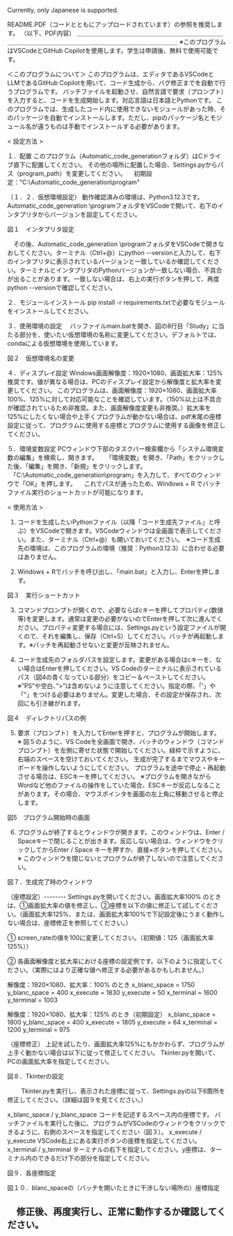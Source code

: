 Currently, only Japanese is supported.

README.PDF（コードとともにアップロードされています）の参照を推奨します。
（以下、PDF内容）
＿＿＿＿＿＿＿＿＿＿＿＿＿＿＿＿＿＿＿＿＿＿＿＿＿＿＿＿＿＿＿＿＿＿＿＿＿＿＿＿＿＿＿＿＿＿＿＿＿＿＿＿
※このプログラムはVSCodeとGitHub Copilotを使用します。学生は申請後、無料で使用可能です。

＜このプログラムについて＞
このプログラムは、エディタであるVSCodeとLLMであるGitHub Copilotを用いて、コード生成から、バグ修正までを自動で行うプログラムです。
バッチファイルを起動させ、自然言語で要求（プロンプト）を入力すると、コードを生成開始します。対応言語は日本語とPythonです。
このプログラムでは、生成したコード内に使用できないモジュールがあった時、そのパッケージを自動でインストールします。ただし、pipのパッケージ名とモジュール名が違うものは手動でインストールする必要があります。

< 設定方法 >

１．配置
このプログラム（Automatic_code_generationフォルダ）はCドライブ直下に配置してください。
その他の場所に配置した場合、Settings.pyからパス（program_path）を変更してください。
　初期設定："C:\Automatic_code_generation\program"

（１．２．仮想環境設定）
動作確認済みの環境は、Python3.12.3です。
Automatic_code_generation \programフォルダをVSCodeで開いて、右下のインタプリタからバージョンを設定してください。
 
 
図１　インタプリタ設定

　その後、Automatic_code_generation \programフォルダをVSCodeで開きなおしてください。ターミナル（Ctrl+@）にpython --versionと入力して、右下のインタプリタに表示されているバージョンと一致しているか確認してください。ターミナルとインタプリタのPythonバージョンが一致しない場合、不具合が出ることがあります。一致しない場合は、右上の実行ボタンを押して、再度python --versionで確認してください。

２．モジュールインストール
pip install -r requirements.txtで必要なモジュールをインストールしてください。

３．使用環境の設定
　バッファイルmain.batを開き、図の8行目「Study」に当たる部分を、使いたい仮想環境の名称に変更してください。デフォルトでは、condaによる仮想環境を使用しています。
 
図２　仮想環境名の変更

４．ディスプレイ設定
Windows画面解像度：1920×1080、画面拡大率：125% 推奨です。値が異なる場合は、PCのディスプレイ設定から解像度と拡大率を変更してください。
このプログラムは、画面解像度：1920×1080、画面拡大率100%、125%に対して対応可能なことを確認しています。（150%以上は不具合が確認されているため非推奨。また、画面解像度変更も非推奨。）拡大率を125%にしたくない場合や上手くプログラムが動かない場合は、pdf末尾の座標設定に従って、プログラムに使用する座標とプログラムに使用する画像を修正してください。

５．環境変数設定
PCウィンドウ下部のタスクバー検索欄から「システム環境変数の編集」を検索し、開きます。　
　「環境変数」を開き、「Path」をクリックした後、「編集」を開き、「新規」をクリックします。
　「C:\Automatic_code_generation\program」を入力して、すべてのウィンドウで「OK」を押します。
　これでパスが通ったため、Windows + R でバッチファイル実行のショートカットが可能になります。


< 使用方法 >
1.	コードを生成したいPythonファイル（以降「コード生成先ファイル」と呼ぶ）をVSCodeで開きます。VSCodeウィンドウは全画面で表示してください。また、ターミナル（Ctrl+@）も開いておいてください。　※コード生成先の環境は、このプログラムの環境（推奨：Python3.12.3）に合わせる必要はありません。

2.	Windows + Rでバッチを呼び出し、「main.bat」と入力し、Enterを押します。
 
図３　実行ショートカット

3.	コマンドプロンプトが開くので、必要ならばcキーを押してプロパティ(数値等)を変更します。通常は変更の必要がないのでEnterを押して次に進んでください。プロパティ変更する場合には、Settings.pyという設定ファイルが開くので、それを編集し、保存（Ctrl+S）してください。バッチが再起動します。※バッチを再起動させないと変更が反映されません。

4.	コード生成先のフォルダパスを設定します。変更がある場合はcキーを、ない場合はEnterを押してください。VS Codeのターミナルに表示されているパス（図4の青くなっている部分）をコピー＆ペーストしてください。※”PS”や空白、”>”は含めないように注意してください。指定の際、「’」や「”」をつける必要はありません。変更した場合、その設定が保存され、次回にも引き継がれます。

 
図４　ディレクトリパスの例


5.	要求（プロンプト）を入力してEnterを押すと、プログラムが開始します。　※ 図５のように、VS Codeを全画面で開き、バッチのウィンドウ（コマンドプロンプト）を左側に寄せた状態で開始してください。緑枠で示すように、右端のスペースを空けておいてください。
生成が完了するまでマウスやキーボードを操作しないようにしてください。
プログラムを途中で停止・再起動させる場合は、ESCキーを押してください。
※プログラムを開きながらWordなど他のファイルの操作をしていた場合、ESCキーが反応しなることがあります。その場合、マウスポインタを画面の左上角に移動させると停止します。

 
図5　プログラム開始時の画面

6.	プログラムが終了するとウィンドウが開きます。このウィンドウは、Enter / Spaceキーで閉じることが出きます。反応しない場合は、ウィンドウをクリックしてからEnter / Space キーを押すか、直接×ボタンを押してください。　※ このウィンドウを閉じないとプログラムが終了しないので注意してください。
 
図７．生成完了時のウィンドウ



（座標設定）--------
Settings.pyを開いてください。画面拡大率100% のときは、①画面拡大率の値を修正し、②座標を以下の値に修正して試してください。（画面拡大率125%、または、画面拡大率100%で下記設定後にうまく動作しない場合は、座標修正を参照してください。）

①	screen_rateの値を100に変更してください。（初期値：125（画面拡大率125%））
 

②	各画面解像度と拡大率における座標の設定例です。以下のように指定してください。（実際にはより正確な値へ修正する必要があるかもしれません。）

解像度：1920×1080、拡大率：100% のとき
x_blanc_space = 1750
y_blanc_space = 400
x_execute = 1830
y_execute = 50
x_terminal = 1600
y_terminal = 1003

解像度：1920×1080、拡大率：125% のとき（初期設定）
x_blanc_space = 1800
y_blanc_space = 400
x_execute = 1805
y_execute = 64
x_terminal = 1200
y_terminal = 975



（座標修正）
上記を試したり、画面拡大率125%にもかかわらず、プログラムが上手く動かない場合は以下に従って修正してください。
Tkinter.pyを開いて、PCの画面拡大率を指定してください。
 
図８．Tkinterの設定

　　
Tkinter.pyを実行し、表示された座標に従って、Settings.pyの以下6箇所を修正してください。（詳細は図９を見てください。）

x_blanc_space / y_blanc_space	コードを記述するスペース内の座標です。
バッチファイルを実行した後に、プログラムがVSCodeのウィンドウをクリックできるように、右側のスペースを指定してください（図３）。
x_execute / y_execute	VSCode右上にある実行ボタンの座標を指定してください。
x_terminal / y_terminal	ターミナルの右下を指定してください。y座標は、ターミナル内のできるだけ下の部分を指定してください。

 
図９．各座標指定

 
図１０．blanc_spaceの（バッチを開いたときに干渉しない場所の）座標指定

　修正後、再度実行し、正常に動作するか確認してください。
--------

